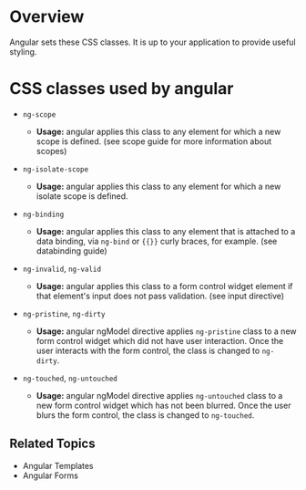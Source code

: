 <!--
{
"name" : "css-styling",
"version" : "0.1",
"title" : "Working With CSS",
"description" : "List of CSS classes set by Angular.",
"homepage" : "https://docs.angularjs.org/guide",
"freshnessDate" : 2015-06-02,
"license" : "CC BY 3.0"
}
-->


<!-- @section -->

# Overview

Angular sets these CSS classes. It is up to your application to provide useful styling.


<!-- @section -->

# CSS classes used by angular

* `ng-scope`
  - **Usage:** angular applies this class to any element for which a new scope
    is defined. (see scope guide for more information about scopes)

* `ng-isolate-scope`
  - **Usage:** angular applies this class to any element for which a new
    isolate scope is defined.

* `ng-binding`
  - **Usage:** angular applies this class to any element that is attached to a data binding, via `ng-bind` or
    `{{}}` curly braces, for example. (see databinding guide)

* `ng-invalid`, `ng-valid`
  - **Usage:** angular applies this class to a form control widget element if that element's input does
    not pass validation. (see input directive)

* `ng-pristine`, `ng-dirty`
  - **Usage:** angular ngModel directive applies `ng-pristine` class
    to a new form control widget which did not have user interaction. Once the user interacts with
    the form control, the class is changed to `ng-dirty`.

* `ng-touched`, `ng-untouched`
  - **Usage:** angular ngModel directive applies `ng-untouched` class
    to a new form control widget which has not been blurred. Once the user blurs the form control,
    the class is changed to `ng-touched`.



<!-- @section -->

## Related Topics

* Angular Templates
* Angular Forms

